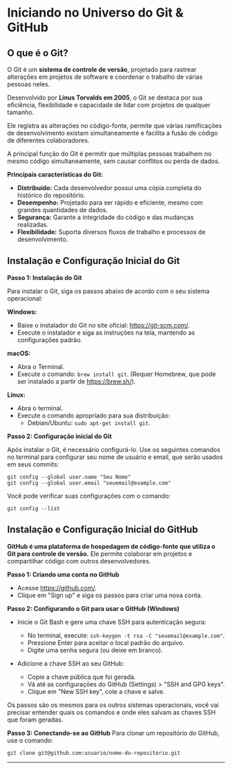 # Iniciando no Universo do Git & GitHub
## O que é o Git?
O Git é um **sistema de controle de versão**, projetado para rastrear alterações em projetos de software e coordenar o trabalho de várias pessoas neles.

Desenvolvido por **Linus Torvalds em 2005**, o Git se destaca por sua eficiência, flexibilidade e capacidade de lidar com projetos de qualquer tamanho.

Ele registra as alterações no código-fonte, permite que várias ramificações de desenvolvimento existam simultaneamente e facilita a fusão de código de diferentes colaboradores.

A principal função do Git é permitir que múltiplas pessoas trabalhem no mesmo código simultaneamente, sem causar conflitos ou perda de dados.

**Principais características do Git:**
- **Distribuído:** Cada desenvolvedor possui uma cópia completa do histórico do repositório.
- **Desempenho:** Projetado para ser rápido e eficiente, mesmo com grandes quantidades de dados.
- **Segurança:** Garante a integridade do código e das mudanças realizadas.
- **Flexibilidade:** Suporta diversos fluxos de trabalho e processos de desenvolvimento.

## Instalação e Configuração Inicial do Git
**Passo 1: Instalação do Git**

Para instalar o Git, siga os passos abaixo de acordo com o seu sistema operacional:

**Windows:**
- Baixe o instalador do Git no site oficial: https://git-scm.com/.
- Execute o instalador e siga as instruções na tela, mantendo as configurações padrão.

**macOS:**
- Abra o Terminal.
- Execute o comando: `brew install git`. (Requer Homebrew, que pode ser instalado a partir de https://brew.sh/).

**Linux:**
- Abra o terminal.
- Execute o comando apropriado para sua distribuição:
    - Debian/Ubuntu: `sudo apt-get install git`.

**Passo 2: Configuração inicial do Git**

Após instalar o Git, é necessário configurá-lo. Use os seguintes comandos no terminal para configurar seu nome de usuário e email, que serão usados em seus commits:
```shell
git config --global user.name "Seu Nome"
git config --global user.email "seuemail@example.com"
```

Você pode verificar suas configurações com o comando:
```shell
git config --list
```

## Instalação e Configuração Inicial do GitHub
**GitHub é uma plataforma de hospedagem de código-fonte que utiliza o Git para controle de versão.** Ele permite colaborar em projetos e compartilhar código com outros desenvolvedores.

**Passo 1: Criando uma conta no GitHub**
- Acesse https://github.com/.
- Clique em "Sign up" e siga os passos para criar uma nova conta.

**Passo 2: Configurando o Git para usar o GitHub (Windows)**
- Inicie o Git Bash e gere uma chave SSH para autenticação segura:
    - No terminal, execute: `ssh-keygen -t rsa -C "seuemail@example.com"`.
    - Pressione Enter para aceitar o local padrão do arquivo.
    - Digite uma senha segura (ou deixe em branco).

- Adicione a chave SSH ao seu GitHub:
    - Copie a chave pública que foi gerada.
    - Vá até as configurações do GitHub (Settings) > "SSH and GPG keys".
    - Clique em "New SSH key", cole a chave e salve.

Os passos são os mesmos para os outros sistemas operacionais, você vai precisar entender quais os comandos e onde eles salvam as chaves SSH que foram geradas.

**Passo 3: Conectando-se ao GitHub**
Para clonar um repositório do GitHub, use o comando:
```shell
git clone git@github.com:usuario/nome-do-repositorio.git
```
---